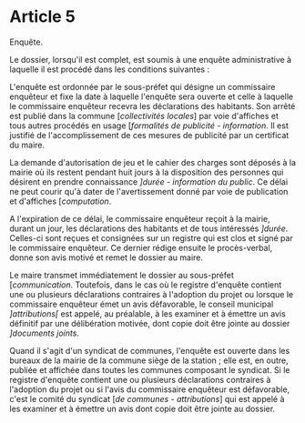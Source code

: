 # Article 5

Enquête.

Le dossier, lorsqu'il est complet, est soumis à une enquête administrative à laquelle il est procédé dans les conditions suivantes :

L'enquête est ordonnée par le sous-préfet qui désigne un commissaire enquêteur et fixe la date à laquelle l'enquête sera ouverte et celle à laquelle le commissaire enquêteur recevra les déclarations des habitants. Son arrêté est publié dans la commune [*collectivités locales*] par voie d'affiches et tous autres procédés en usage [*formalités de publicité - information*. Il est justifié de l'accomplissement de ces mesures de publicité par un certificat du maire.

La demande d'autorisation de jeu et le cahier des charges sont déposés à la mairie où ils restent pendant huit jours à la disposition des personnes qui désirent en prendre connaissance *]durée - information du public*. Ce délai ne peut courir qu'à dater de l'avertissement donné par voie de publication et d'affiches [*computation*.

A l'expiration de ce délai, le commissaire enquêteur reçoit à la mairie, durant un jour, les déclarations des habitants et de tous intéressés *]durée*. Celles-ci sont reçues et consignées sur un registre qui est clos et signé par le commissaire enquêteur. Ce dernier rédige ensuite le procès-verbal, donne son avis motivé et remet le dossier au maire.

Le maire transmet immédiatement le dossier au sous-préfet [*communication*. Toutefois, dans le cas où le registre d'enquête contient une ou plusieurs déclarations contraires à l'adoption du projet ou lorsque le commissaire enquêteur émet un avis défavorable, le conseil municipal *]attributions[* est appelé, au préalable, à les examiner et à émettre un avis définitif par une délibération motivée, dont copie doit être jointe au dossier *]documents joints*.

Quand il s'agit d'un syndicat de communes, l'enquête est ouverte dans les bureaux de la mairie de la commune siège de la station ; elle est, en outre, publiée et affichée dans toutes les communes composant le syndicat. Si le registre d'enquête contient une ou plusieurs déclarations contraires à l'adoption du projet ou si l'avis du commissaire enquêteur est défavorable, c'est le comité du syndicat [*de communes - attributions*] qui est appelé à les examiner et à émettre un avis dont copie doit être jointe au dossier.
